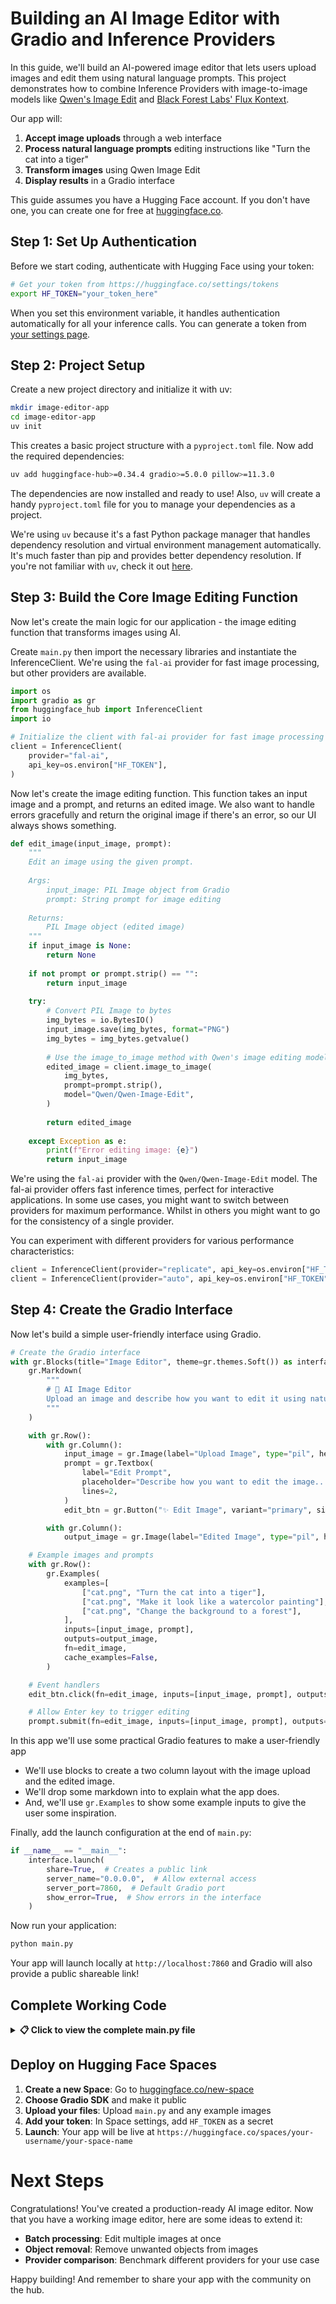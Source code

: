 # Building an AI Image Editor with Gradio and Inference Providers

In this guide, we'll build an AI-powered image editor that lets users upload images and edit them using natural language prompts. This project demonstrates how to combine Inference Providers with image-to-image models like [Qwen's Image Edit](https://huggingface.co/Qwen/Qwen-Image-Edit) and [Black Forest Labs' Flux Kontext](https://huggingface.co/black-forest-labs/FLUX.1-Kontext-dev).

Our app will:

1. **Accept image uploads** through a web interface
2. **Process natural language prompts** editing instructions like "Turn the cat into a tiger"
3. **Transform images** using Qwen Image Edit
4. **Display results** in a Gradio interface

<Tip>

This guide assumes you have a Hugging Face account. If you don't have one, you can create one for free at [huggingface.co](https://huggingface.co).

</Tip>

## Step 1: Set Up Authentication

Before we start coding, authenticate with Hugging Face using your token:

```bash
# Get your token from https://huggingface.co/settings/tokens
export HF_TOKEN="your_token_here"
```

When you set this environment variable, it handles authentication automatically for all your inference calls. You can generate a token from [your settings page](https://huggingface.co/settings/tokens/new?ownUserPermissions=inference.serverless.write&tokenType=fineGrained).

## Step 2: Project Setup

Create a new project directory and initialize it with uv:

```bash
mkdir image-editor-app
cd image-editor-app
uv init
```

This creates a basic project structure with a `pyproject.toml` file. Now add the required dependencies:

```bash
uv add huggingface-hub>=0.34.4 gradio>=5.0.0 pillow>=11.3.0
```

The dependencies are now installed and ready to use! Also, `uv` will create a handy `pyproject.toml` file for you to manage your dependencies as a project.

<Tip>

We're using `uv` because it's a fast Python package manager that handles dependency resolution and virtual environment management automatically. It's much faster than pip and provides better dependency resolution. If you're not familiar with `uv`, check it out [here](https://docs.astral.sh/uv/).

</Tip>

## Step 3: Build the Core Image Editing Function

Now let's create the main logic for our application - the image editing function that transforms images using AI.

Create `main.py` then import the necessary libraries and instantiate the InferenceClient. We're using the `fal-ai` provider for fast image processing, but other providers are available.

```python
import os
import gradio as gr
from huggingface_hub import InferenceClient
import io

# Initialize the client with fal-ai provider for fast image processing
client = InferenceClient(
    provider="fal-ai",
    api_key=os.environ["HF_TOKEN"],
)
```

Now let's create the image editing function. This function takes an input image and a prompt, and returns an edited image. We also want to handle errors gracefully and return the original image if there's an error, so our UI always shows something.

```python
def edit_image(input_image, prompt):
    """
    Edit an image using the given prompt.
    
    Args:
        input_image: PIL Image object from Gradio
        prompt: String prompt for image editing
    
    Returns:
        PIL Image object (edited image)
    """
    if input_image is None:
        return None
    
    if not prompt or prompt.strip() == "":
        return input_image
    
    try:
        # Convert PIL Image to bytes
        img_bytes = io.BytesIO()
        input_image.save(img_bytes, format="PNG")
        img_bytes = img_bytes.getvalue()
        
        # Use the image_to_image method with Qwen's image editing model
        edited_image = client.image_to_image(
            img_bytes,
            prompt=prompt.strip(),
            model="Qwen/Qwen-Image-Edit",
        )
        
        return edited_image
    
    except Exception as e:
        print(f"Error editing image: {e}")
        return input_image
```

<Tip>

We're using the `fal-ai` provider with the `Qwen/Qwen-Image-Edit` model. The fal-ai provider offers fast inference times, perfect for interactive applications. In some use cases, you might want to switch between providers for maximum performance. Whilst in others you might want to go for the consistency of a single provider.

You can experiment with different providers for various performance characteristics:

```python
client = InferenceClient(provider="replicate", api_key=os.environ["HF_TOKEN"])
client = InferenceClient(provider="auto", api_key=os.environ["HF_TOKEN"])  # Automatic selection
```

</Tip>

## Step 4: Create the Gradio Interface

Now let's build a simple user-friendly interface using Gradio. 

```python
# Create the Gradio interface
with gr.Blocks(title="Image Editor", theme=gr.themes.Soft()) as interface:
    gr.Markdown(
        """
        # 🎨 AI Image Editor
        Upload an image and describe how you want to edit it using natural language!
        """
    )

    with gr.Row():
        with gr.Column():
            input_image = gr.Image(label="Upload Image", type="pil", height=400)
            prompt = gr.Textbox(
                label="Edit Prompt",
                placeholder="Describe how you want to edit the image...",
                lines=2,
            )
            edit_btn = gr.Button("✨ Edit Image", variant="primary", size="lg")

        with gr.Column():
            output_image = gr.Image(label="Edited Image", type="pil", height=400)

    # Example images and prompts
    with gr.Row():
        gr.Examples(
            examples=[
                ["cat.png", "Turn the cat into a tiger"],
                ["cat.png", "Make it look like a watercolor painting"],
                ["cat.png", "Change the background to a forest"],
            ],
            inputs=[input_image, prompt],
            outputs=output_image,
            fn=edit_image,
            cache_examples=False,
        )

    # Event handlers
    edit_btn.click(fn=edit_image, inputs=[input_image, prompt], outputs=output_image)

    # Allow Enter key to trigger editing
    prompt.submit(fn=edit_image, inputs=[input_image, prompt], outputs=output_image)
```

In this app we'll use some practical Gradio features to make a user-friendly app

- We'll use blocks to create a two column layout with the image upload and the edited image.
- We'll drop some markdown into to explain what the app does.
- And, we'll use `gr.Examples` to show some example inputs to give the user some inspiration.

Finally, add the launch configuration at the end of `main.py`:

```python
if __name__ == "__main__":
    interface.launch(
        share=True,  # Creates a public link
        server_name="0.0.0.0",  # Allow external access
        server_port=7860,  # Default Gradio port
        show_error=True,  # Show errors in the interface
    )
```

Now run your application:

```bash
python main.py
```

Your app will launch locally at `http://localhost:7860` and Gradio will also provide a public shareable link!


## Complete Working Code

<details>
<summary><strong>📋 Click to view the complete main.py file</strong></summary>

```python
import os
import gradio as gr
from huggingface_hub import InferenceClient
from PIL import Image
import io

# Initialize the client
client = InferenceClient(
    provider="fal-ai",
    api_key=os.environ["HF_TOKEN"],
)

def edit_image(input_image, prompt):
    """
    Edit an image using the given prompt.
    
    Args:
        input_image: PIL Image object from Gradio
        prompt: String prompt for image editing
    
    Returns:
        PIL Image object (edited image)
    """
    if input_image is None:
        return None
    
    if not prompt or prompt.strip() == "":
        return input_image
    
    try:
        # Convert PIL Image to bytes
        img_bytes = io.BytesIO()
        input_image.save(img_bytes, format="PNG")
        img_bytes = img_bytes.getvalue()
        
        # Use the image_to_image method
        edited_image = client.image_to_image(
            img_bytes,
            prompt=prompt.strip(),
            model="Qwen/Qwen-Image-Edit",
        )
        
        return edited_image
    
    except Exception as e:
        print(f"Error editing image: {e}")
        return input_image

# Create Gradio interface
with gr.Blocks(title="Image Editor", theme=gr.themes.Soft()) as interface:
    gr.Markdown(
        """
        # 🎨 AI Image Editor
        Upload an image and describe how you want to edit it using natural language!
        """
    )

    with gr.Row():
        with gr.Column():
            input_image = gr.Image(label="Upload Image", type="pil", height=400)
            prompt = gr.Textbox(
                label="Edit Prompt",
                placeholder="Describe how you want to edit the image...",
                lines=2,
            )
            edit_btn = gr.Button("✨ Edit Image", variant="primary", size="lg")

        with gr.Column():
            output_image = gr.Image(label="Edited Image", type="pil", height=400)

    # Example images and prompts
    with gr.Row():
        gr.Examples(
            examples=[
                ["cat.png", "Turn the cat into a tiger"],
                ["cat.png", "Make it look like a watercolor painting"],
                ["cat.png", "Change the background to a forest"],
            ],
            inputs=[input_image, prompt],
            outputs=output_image,
            fn=edit_image,
            cache_examples=False,
        )

    # Event handlers
    edit_btn.click(fn=edit_image, inputs=[input_image, prompt], outputs=output_image)

    # Allow Enter key to trigger editing
    prompt.submit(fn=edit_image, inputs=[input_image, prompt], outputs=output_image)

if __name__ == "__main__":
    interface.launch(
        share=True,  # Creates a public link
        server_name="0.0.0.0",  # Allow external access
        server_port=7860,  # Default Gradio port
        show_error=True,  # Show errors in the interface
    )
```

</details>

## Deploy on Hugging Face Spaces

1. **Create a new Space**: Go to [huggingface.co/new-space](https://huggingface.co/new-space)
2. **Choose Gradio SDK** and make it public
3. **Upload your files**: Upload `main.py` and any example images
4. **Add your token**: In Space settings, add `HF_TOKEN` as a secret
5. **Launch**: Your app will be live at `https://huggingface.co/spaces/your-username/your-space-name`


# Next Steps

Congratulations! You've created a production-ready AI image editor. Now that you have a working image editor, here are some ideas to extend it:

- **Batch processing**: Edit multiple images at once
- **Object removal**: Remove unwanted objects from images
- **Provider comparison**: Benchmark different providers for your use case

Happy building! And remember to share your app with the community on the hub.
